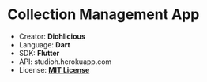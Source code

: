 # Collection Management App

- Creator: **Diohlicious**
- Language: **Dart**
- SDK: **Flutter**
- API: studioh.herokuapp.com
- License: **[MIT License](/LICENSE)**
